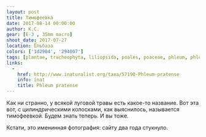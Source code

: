 ```yaml
---
layout: post
title: Тимофеевка
date: 2017-08-14 00:00:00
author: К.С.
gear: [E-3 , 35mm macro]
shoot_date: 2017-07-27
location: Ёльбаза
colors: ['1d2904', '294007']
tags: [plantae, tracheophyta, liliopsida, poales, poaceae, phleum, phleum pratense]
links:
  -
    href: http://www.inaturalist.org/taxa/57190-Phleum-pratense
    info: inat
    title: Phleum pratense
---
```

Как ни странно, у всякой луговой травы есть какое-то название. Вот эта вот, с цилиндрическими колосками, как выяснилось, называется тимофеевкой. Будем знать теперь. И вы тоже.

Кстати, это именинная фотография: сайту два года стукнуло.
